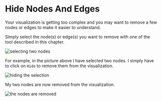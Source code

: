# Hide Nodes And Edges

Your visualization is getting too complex and you may want to remove a few nodes or edges to make it easier to understand.

Simply select the node(s) or edge(s) you want to remove with one of the tool described in this chapter.

![selecting two nodes](https://dl.dropboxusercontent.com/s/4t7i7018v82lxmp/61.png?dl=0)

For example, in the picture above I have selected two nodes. I simply have to click on ```Hide``` to remove them from the visualization.

![hiding the selection](https://dl.dropboxusercontent.com/s/suhi96edptyve9b/62.png?dl=0)

My two nodes are now removed from the visualization.

![the nodes are removed](https://dl.dropboxusercontent.com/s/sc6vyouvla22pe3/63.png?dl=0)
